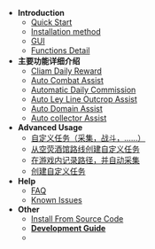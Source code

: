 <!-- docs/_sidebar.md -->

- **Introduction**
  - [Quick Start](jijiking)
  - [Installation method](install)
  - [GUI](gui)
  - [Functions Detail](functions_detail)
- **主要功能详细介绍**
  - [Cliam Daily Reward](claim_reward)
  - [Auto Combat Assist](combat_assi)
  - [Automatic Daily Commission](commission_assi)
  - [Auto Ley Line Outcrop Assist](ley_line_ourcrop)
  - [Auto Domain Assist](domain_assi)
  - [Auto collector Assist](collector_assi)
- **Advanced Usage**
  - [自定义任务（采集，战斗，……）](mission)
  - [从空荧酒馆路线创建自定义任务](convert_tavern_route_to_mission)
  - [在游戏内记录路径，并自动采集](convert_TianLiPath_to_mission)
  - [创建自定义任务](/zh_CN/dev/mission)
- **Help**
  - [FAQ](FAQ)
  - [Known Issues](known_issues)
- **Other**
  - [Install From Source Code](git_install)
  - [**Development Guide**](/en_US/dev/)
  - </br>
